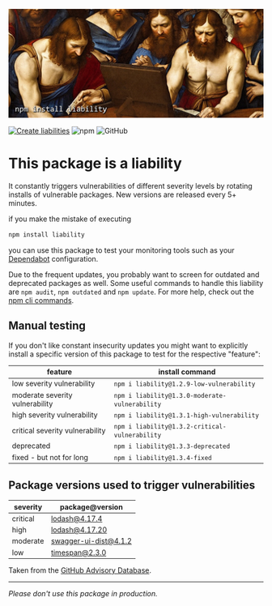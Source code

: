 ![Don't install this package](liability.png)

[![Create liabilities](https://github.com/SamuelDietz/liability/actions/workflows/create-liabilities.yml/badge.svg)](https://github.com/SamuelDietz/liability/actions/workflows/create-liabilities.yml)
![npm](https://img.shields.io/npm/dt/liability)
![GitHub](https://img.shields.io/github/license/SamuelDietz/liability)

# This package is a liability

It constantly triggers vulnerabilities of different severity levels by rotating installs of vulnerable packages. New versions are released every 5+ minutes.

if you make the mistake of executing

```bash
npm install liability
```

you can use this package to test your monitoring tools such as your [Dependabot](https://github.com/dependabot) configuration.

Due to the frequent updates, you probably want to screen for outdated and deprecated packages as well. Some useful commands to handle this liability are `npm audit`, `npm outdated` and `npm update`. For more help, check out the [npm cli commands](https://docs.npmjs.com/cli/v9/commands).

## Manual testing

If you don't like constant insecurity updates you might want to explicitly install a specific version of this package to test for the respective "feature":

| feature                           | install command                                   |
| --------------------------------- | ------------------------------------------------- |
| low severity vulnerability        | `npm i liability@1.2.9-low-vulnerability`         |
| moderate severity vulnerability   | `npm i liability@1.3.0-moderate-vulnerability`    |
| high severity vulnerability       | `npm i liability@1.3.1-high-vulnerability`        |
| critical severity vulnerability   | `npm i liability@1.3.2-critical-vulnerability`    |
| deprecated                        | `npm i liability@1.3.3-deprecated`                |
| fixed - but not for long          | `npm i liability@1.3.4-fixed`                     |

## Package versions used to trigger vulnerabilities

| severity | package@version       |
| -------- | --------------------- |
| critical | lodash@4.17.4         |
| high     | lodash@4.17.20        |
| moderate | swagger-ui-dist@4.1.2 |
| low      | timespan@2.3.0        |

Taken from the [GitHub Advisory Database](https://github.com/advisories?query=type%3Areviewed+ecosystem%3Anpm).

---

_Please don't use this package in production._

